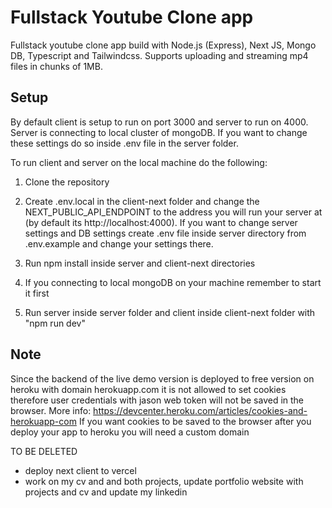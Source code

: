 # Fullstack Youtube Clone app

Fullstack youtube clone app build with Node.js (Express), Next JS, Mongo DB, Typescript and Tailwindcss. Supports uploading and streaming mp4 files in chunks of 1MB.

## Setup

By default client is setup to run on port 3000 and server to run on 4000. Server is connecting to local cluster of mongoDB. If you want to change these settings do so inside .env file in the server folder.

To run client and server on the local machine do the following:

1. Clone the repository

2. Create .env.local in the client-next folder and change the NEXT_PUBLIC_API_ENDPOINT to the address you will run your server at (by default its http://localhost:4000). If you want to change server settings and DB settings create .env file inside server directory from .env.example and change your settings there.

3. Run npm install inside server and client-next directories

4. If you connecting to local mongoDB on your machine remember to start it first

5. Run server inside server folder and client inside client-next folder with "npm run dev"

## Note

Since the backend of the live demo version is deployed to free version on heroku with domain herokuapp.com it is not allowed to set cookies therefore user credentials with jason web token will not be saved in the browser. More info: https://devcenter.heroku.com/articles/cookies-and-herokuapp-com
If you want cookies to be saved to the browser after you deploy your app to heroku you will need a custom domain

TO BE DELETED

- deploy next client to vercel
- work on my cv and and both projects, update portfolio website with projects and cv and update my linkedin
